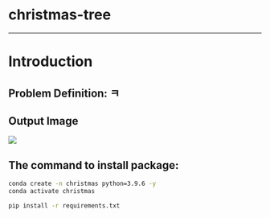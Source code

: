 # christmas-tree
---
# Introduction


## Problem Definition: ㅋ



## Output Image
<img src="https://github.com/SangphilPark/christmas-tree/assets/81211140/7590bdab-d470-41b9-b606-ffcad17cf6b2">


## The command to install package:

```bash
conda create -n christmas python=3.9.6 -y
conda activate christmas

pip install -r requirements.txt
```